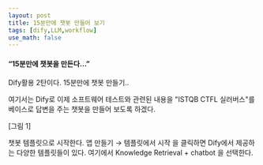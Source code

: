 ```yaml
---
layout: post
title: 15분만에 챗봇 만들어 보기
tags: [dify,LLM,workflow]
use_math: false
---
```




#### “15분만에 챗봇을 만든다...”

Dify활용 2탄이다. 15분만에 챗봇 만들기..

여기서는 Dify로 이제 소프트웨어 테스트와 관련된 내용을 "ISTQB CTFL 실러버스"를 베이스로 답변을 주는 챗봇을 만들어 보도록 하겠다. 

[그림 1]

챗봇 템플릿으로 시작한다. 앱 만들기 → 템플릿에서 시작 을 클릭하면 Dify에서 제공하는 다양한 템플릿들이 있다. 여기에서   Knowledge Retrieval + chatbot 을 선택한다. 
